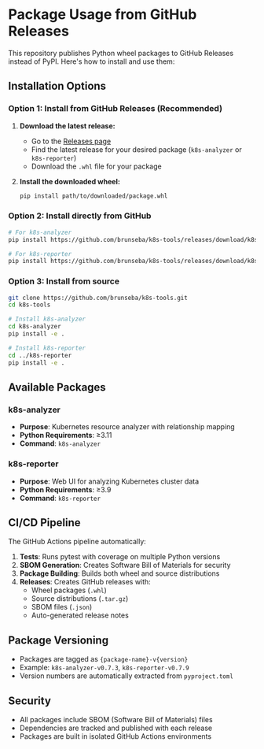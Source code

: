 # Package Usage from GitHub Releases

This repository publishes Python wheel packages to GitHub Releases instead of PyPI. Here's how to install and use them:

## Installation Options

### Option 1: Install from GitHub Releases (Recommended)

1. **Download the latest release:**
   - Go to the [Releases page](https://github.com/brunseba/k8s-tools/releases)
   - Find the latest release for your desired package (`k8s-analyzer` or `k8s-reporter`)
   - Download the `.whl` file for your package

2. **Install the downloaded wheel:**
   ```bash
   pip install path/to/downloaded/package.whl
   ```

### Option 2: Install directly from GitHub

```bash
# For k8s-analyzer
pip install https://github.com/brunseba/k8s-tools/releases/download/k8s-analyzer-v0.7.3/k8s_analyzer-0.7.3-py3-none-any.whl

# For k8s-reporter  
pip install https://github.com/brunseba/k8s-tools/releases/download/k8s-reporter-v0.7.9/k8s_reporter-0.7.9-py3-none-any.whl
```

### Option 3: Install from source

```bash
git clone https://github.com/brunseba/k8s-tools.git
cd k8s-tools

# Install k8s-analyzer
cd k8s-analyzer
pip install -e .

# Install k8s-reporter
cd ../k8s-reporter
pip install -e .
```

## Available Packages

### k8s-analyzer
- **Purpose**: Kubernetes resource analyzer with relationship mapping
- **Python Requirements**: ≥3.11
- **Command**: `k8s-analyzer`

### k8s-reporter  
- **Purpose**: Web UI for analyzing Kubernetes cluster data
- **Python Requirements**: ≥3.9
- **Command**: `k8s-reporter`

## CI/CD Pipeline

The GitHub Actions pipeline automatically:

1. **Tests**: Runs pytest with coverage on multiple Python versions
2. **SBOM Generation**: Creates Software Bill of Materials for security
3. **Package Building**: Builds both wheel and source distributions
4. **Releases**: Creates GitHub releases with:
   - Wheel packages (`.whl`)
   - Source distributions (`.tar.gz`)
   - SBOM files (`.json`)
   - Auto-generated release notes

## Package Versioning

- Packages are tagged as `{package-name}-v{version}`
- Example: `k8s-analyzer-v0.7.3`, `k8s-reporter-v0.7.9`
- Version numbers are automatically extracted from `pyproject.toml`

## Security

- All packages include SBOM (Software Bill of Materials) files
- Dependencies are tracked and published with each release
- Packages are built in isolated GitHub Actions environments
